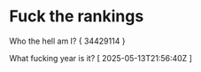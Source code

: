 # Fuck the rankings

Who the hell am I?
{ 34429114 }

What fucking year is it?
[ 2025-05-13T21:56:40Z ]
